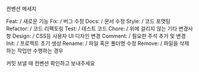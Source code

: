 컨벤션 메세지

Feat: / 새로운 기능
Fix: / 버그 수정
Docs: / 문서 수정
Style: / 코드 포맷팅
Refactor: / 코드 리펙토링
Test: / 테스트 코드
Chore: / 위에 걸리지 않는 기타 변경사항
Design: / CSS등 사용자 UI 디자인 변경
Comment: / 필요한 주석 추가 및 변경
Init: / 프로젝트 초기 생성
Rename: / 파일 혹은 폴더명 수정
Remove: / 파일을 삭제하는 작업만 수행하는 경우

커밋 보낼 때 컨벤션 확인하고 보내주세요
